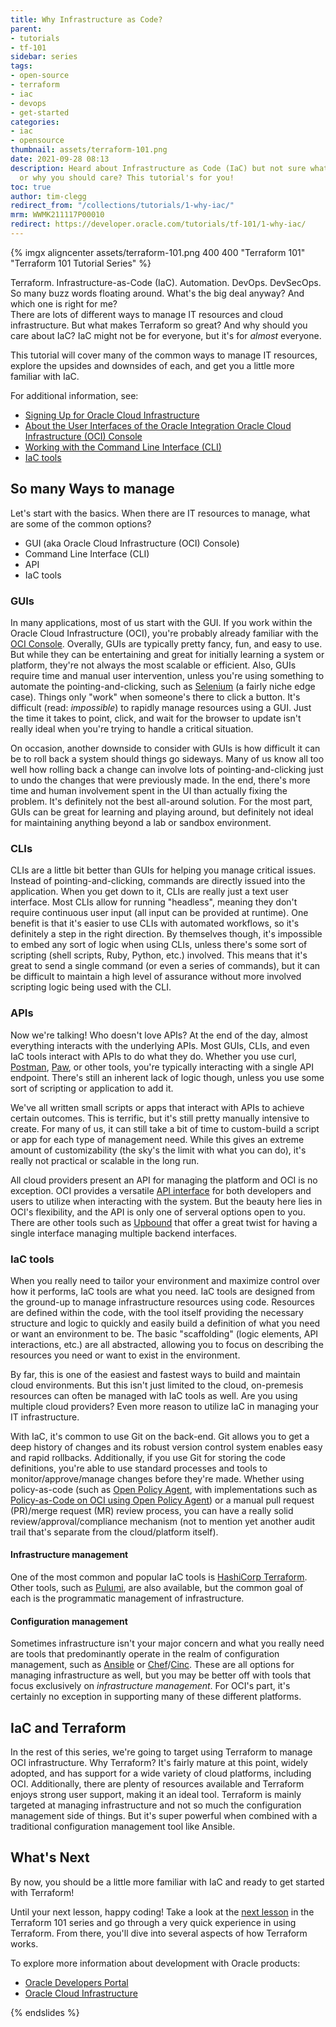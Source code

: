 ```yaml
---
title: Why Infrastructure as Code?
parent:
- tutorials
- tf-101
sidebar: series
tags:
- open-source
- terraform
- iac
- devops
- get-started
categories:
- iac
- opensource
thumbnail: assets/terraform-101.png
date: 2021-09-28 08:13
description: Heard about Infrastructure as Code (IaC) but not sure what it's about
  or why you should care? This tutorial's for you!
toc: true
author: tim-clegg
redirect_from: "/collections/tutorials/1-why-iac/"
mrm: WWMK211117P00010
redirect: https://developer.oracle.com/tutorials/tf-101/1-why-iac/
---
```

{% imgx aligncenter assets/terraform-101.png 400 400 "Terraform 101" "Terraform 101 Tutorial Series" %}

Terraform. Infrastructure-as-Code (IaC). Automation. DevOps. DevSecOps. So many buzz words floating around. What's the big deal anyway? And which one is right for me?  
There are lots of different ways to manage IT resources and cloud infrastructure. But what makes Terraform so great? And why should you care about IaC? IaC might not be for everyone, but it's for *almost* everyone.

This tutorial will cover many of the common ways to manage IT resources, explore the upsides and downsides of each, and get you a little more familiar with IaC.

For additional information, see:

* [Signing Up for Oracle Cloud Infrastructure](https://docs.oracle.com/iaas/Content/GSG/Tasks/signingup.htm)
* [About the User Interfaces of the Oracle Integration Oracle Cloud Infrastructure (OCI) Console](https://docs.oracle.com/en/cloud/paas/integration-cloud/integration-cloud-auton/user-interfaces-oracle-integration-cloud-1.html)
* [Working with the Command Line Interface (CLI)](https://docs.oracle.com/en-us/iaas/Content/API/Concepts/cliconcepts.htm)
* [IaC tools](https://cool.devo.build/topics/iac)

## So many Ways to manage

Let's start with the basics. When there are IT resources to manage, what are some of the common options?

* GUI (aka Oracle Cloud Infrastructure (OCI) Console)
* Command Line Interface (CLI)
* API
* IaC tools

### GUIs

In many applications, most of us start with the GUI. If you work within the Oracle Cloud Infrastructure (OCI), you're probably already familiar with the [OCI Console](https://www.oracle.com/cloud/sign-in.html). Overally, GUIs are typically pretty fancy, fun, and easy to use. But while they can be entertaining and great for initially learning a system or platform, they're not always the most scalable or efficient. Also, GUIs require time and manual user intervention, unless you're using something to automate the pointing-and-clicking, such as [Selenium](https://www.selenium.dev) (a fairly niche edge case). Things only "work" when someone's there to click a button. It's difficult (read: *impossible*) to rapidly manage resources using a GUI. Just the time it takes to point, click, and wait for the browser to update isn't really ideal when you're trying to handle a critical situation.

On occasion, another downside to consider with GUIs is how difficult it can be to roll back a system should things go sideways. Many of us know all too well how rolling back a change can involve lots of pointing-and-clicking just to undo the changes that were previously made. In the end, there's more time and human involvement spent in the UI than actually fixing the problem. It's definitely not the best all-around solution. For the most part, GUIs can be great for learning and playing around, but definitely not ideal for maintaining anything beyond a lab or sandbox environment.

### CLIs

CLIs are a little bit better than GUIs for helping you manage critical issues. Instead of pointing-and-clicking, commands are directly issued into the application. When you get down to it, CLIs are really just a text user interface. Most CLIs allow for running "headless", meaning they don't require continuous user input (all input can be provided at runtime). One benefit is that it's easier to use CLIs with automated workflows, so it's definitely a step in the right direction. By themselves though, it's impossible to embed any sort of logic when using CLIs, unless there's some sort of scripting (shell scripts, Ruby, Python, etc.) involved. This means that it's great to send a single command (or even a series of commands), but it can be difficult to maintain a high level of assurance without more involved scripting logic being used with the CLI.

### APIs

Now we're talking! Who doesn't love APIs? At the end of the day, almost everything interacts with the underlying APIs. Most GUIs, CLIs, and even IaC tools interact with APIs to do what they do. Whether you use curl, [Postman](https://www.postman.com), [Paw](https://paw.cloud), or other tools, you're typically interacting with a single API endpoint. There's still an inherent lack of logic though, unless you use some sort of scripting or application to add it.

We've all written small scripts or apps that interact with APIs to achieve certain outcomes. This is terrific, but it's still pretty manually intensive to create. For many of us, it can still take a bit of time to custom-build a script or app for each type of management need. While this gives an extreme amount of customizability (the sky's the limit with what you can do), it's really not practical or scalable in the long run.

All cloud providers present an API for managing the platform and OCI is no exception. OCI provides a versatile [API interface](https://docs.oracle.com/en-us/iaas/api/) for both developers and users to utilize when interacting with the system. But the beauty here lies in OCI's flexibility, and the API is only one of serveral options open to you. There are other tools such as [Upbound](https://www.upbound.io) that offer a great twist for having a single interface managing multiple backend interfaces.

### IaC tools

When you really need to tailor your environment and maximize control over how it performs, IaC tools are what you need. IaC tools are designed from the ground-up to manage infrastructure resources using code. Resources are defined within the code, with the tool itself providing the necessary structure and logic to quickly and easily build a definition of what you need or want an environment to be. The basic "scaffolding" (logic elements, API interactions, etc.) are all abstracted, allowing you to focus on describing the resources you need or want to exist in the environment.

By far, this is one of the easiest and fastest ways to build and maintain cloud environments. But this isn't just limited to the cloud, on-premesis resources can often be managed with IaC tools as well. Are you using multiple cloud providers? Even more reason to utilize IaC in managing your IT infrastructure.

With IaC, it's common to use Git on the back-end. Git allows you to get a deep history of changes and its robust version control system enables easy and rapid rollbacks. Additionally, if you use Git for storing the code definitions, you're able to use standard processes and tools to monitor/approve/manage changes before they're made. Whether using policy-as-code (such as [Open Policy Agent](https://www.openpolicyagent.org), with implementations such as [Policy-as-Code on OCI using Open Policy Agent](https://github.com/oracle-devrel/oci-pac-opa)) or a manual pull request (PR)/merge request (MR) review process, you can have a really solid review/approval/compliance mechanism (not to mention yet another audit trail that's separate from the cloud/platform itself).

#### Infrastructure management

One of the most common and popular IaC tools is [HashiCorp Terraform](https://www.terraform.io). Other tools, such as [Pulumi](https://www.pulumi.com), are also available, but the common goal of each is the programmatic management of infrastructure.

#### Configuration management

Sometimes infrastructure isn't your major concern and what you really need are tools that predominantly operate in the realm of configuration management, such as [Ansible](https://www.ansible.com) or [Chef](https://www.chef.io)/[Cinc](https://cinc.sh). These are all options for managing infrastructure as well, but you may be better off with tools that focus exclusively on *infrastructure management*. For OCI's part, it's certainly no exception in supporting many of these different platforms.

## IaC and Terraform

In the rest of this series, we're going to target using Terraform to manage OCI infrastructure. Why Terraform? It's fairly mature at this point, widely adopted, and has support for a wide variety of cloud platforms, including OCI. Additionally, there are plenty of resources available and Terraform enjoys strong user support, making it an ideal tool. Terraform is mainly targeted at managing infrastructure and not so much the configuration management side of things. But it's super powerful when combined with a traditional configuration management tool like Ansible.

## What's Next

By now, you should be a little more familiar with IaC and ready to get started with Terraform!

Until your next lesson, happy coding! Take a look at the [next lesson](2-experiencing-terraform) in the Terraform 101 series and go through a very quick experience in using Terraform. From there, you'll dive into several aspects of how Terraform works.

To explore more information about development with Oracle products:

* [Oracle Developers Portal](https://developer.oracle.com/)
* [Oracle Cloud Infrastructure](https://www.oracle.com/cloud/)

{% endslides %}
